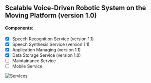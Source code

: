 ## Scalable Voice-Driven Robotic System on the Moving Platform (version 1.0)

#### Components:
* [x] Speech Recognition Service (version 1.1)
* [x] Speech Synthesis Service (version 1.1)
* [x] Application Managing (version 1.1)
* [x] Data Storage Service (version 1.0)
* [ ] Maintainance Service
* [ ] Mobile Service

![Services](https://github.com/ValeriiaFilimonova/Leodroid/blob/master/Full%20diagram.png)
